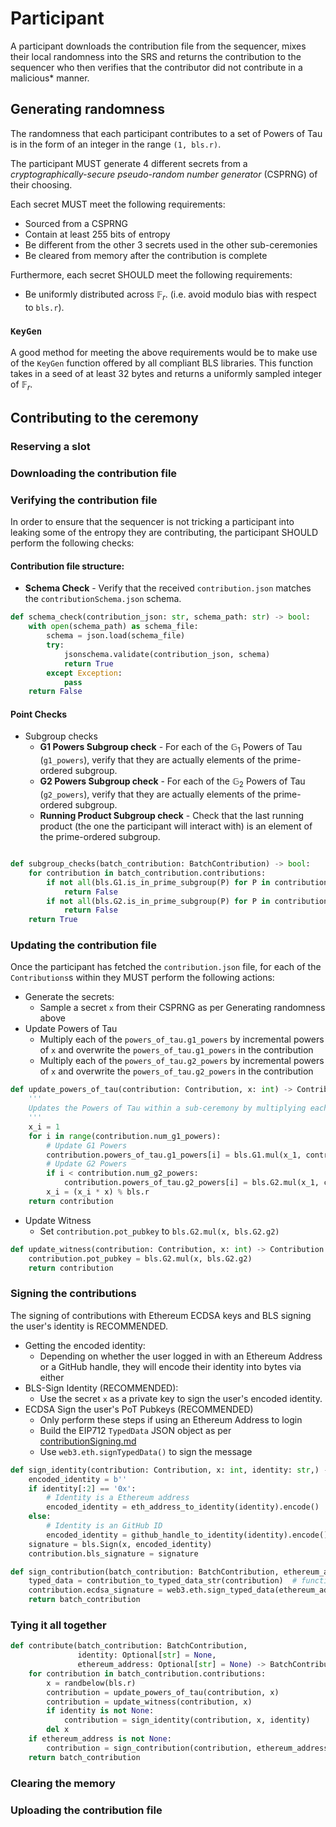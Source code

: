 # Participant

A participant downloads the contribution file from the sequencer, mixes their local randomness into the SRS
and returns the contribution to the sequencer who then verifies that the contributor did not contribute
in a malicious* manner.

## Generating randomness

The randomness that each participant contributes to a set of Powers of Tau is in the form of an integer in the range `(1, bls.r)`.

The participant MUST generate 4 different secrets from a _cryptographically-secure pseudo-random number generator_ (CSPRNG) of their choosing.

Each secret MUST meet the following requirements:
- Sourced from a CSPRNG
- Contain at least 255 bits of entropy
- Be different from the other 3 secrets used in the other sub-ceremonies
- Be cleared from memory after the contribution is complete

Furthermore, each secret SHOULD meet the following requirements:
- Be uniformly distributed across $\mathbb{F}_r$. (i.e. avoid modulo bias with respect to `bls.r`).

### `KeyGen`
A good method for meeting the above requirements would be to make use of the `KeyGen` function offered by all compliant BLS libraries. This function takes in a seed of at least 32 bytes and returns a uniformly sampled integer of $\mathbb{F}_r$.


## Contributing to the ceremony

### Reserving a slot

### Downloading the contribution file

### Verifying the contribution file

In order to ensure that the sequencer is not tricking a participant into leaking some of the entropy they are contributing, the participant SHOULD perform the following checks:


#### Contribution file structure:

- __Schema Check__ - Verify that the received `contribution.json` matches the `contributionSchema.json` schema.
```python
def schema_check(contribution_json: str, schema_path: str) -> bool:
    with open(schema_path) as schema_file:
        schema = json.load(schema_file)
        try:
            jsonschema.validate(contribution_json, schema)
            return True
        except Exception:
            pass
    return False
```

#### Point Checks

- Subgroup checks
    - __G1 Powers Subgroup check__ - For each of the $\mathbb{G}_1$ Powers of Tau (`g1_powers`), verify that they are actually elements of the prime-ordered subgroup.
    - __G2 Powers Subgroup check__ - For each of the $\mathbb{G}_2$ Powers of Tau (`g2_powers`), verify that they are actually elements of the prime-ordered subgroup.
    - __Running Product Subgroup check__ - Check that the last running product (the one the participant will interact with) is an element of the prime-ordered subgroup.

```python

def subgroup_checks(batch_contribution: BatchContribution) -> bool:
    for contribution in batch_contribution.contributions:
        if not all(bls.G1.is_in_prime_subgroup(P) for P in contribution.powers_of_tau.g1_powers):
            return False
        if not all(bls.G2.is_in_prime_subgroup(P) for P in contribution.powers_of_tau.g2_powers):
            return False
    return True
```

### Updating the contribution file

Once the participant has fetched the `contribution.json` file, for each of the `Contributions`s within they MUST perform the following actions:

- Generate the secrets:
    - Sample a secret `x` from their CSPRNG as per Generating randomness above
- Update Powers of Tau
    - Multiply each of the `powers_of_tau.g1_powers` by incremental powers of `x` and overwrite the `powers_of_tau.g1_powers` in the contribution
    - Multiply each of the `powers_of_tau.g2_powers` by incremental powers of `x` and overwrite the `powers_of_tau.g2_powers` in the contribution

```python
def update_powers_of_tau(contribution: Contribution, x: int) -> Contribution:
    '''
    Updates the Powers of Tau within a sub-ceremony by multiplying each with a successive power of the secret x.
    '''
    x_i = 1
    for i in range(contribution.num_g1_powers):
        # Update G1 Powers
        contribution.powers_of_tau.g1_powers[i] = bls.G1.mul(x_1, contribution.powers_of_tau.g1_powers[i])
        # Update G2 Powers
        if i < contribution.num_g2_powers:
            contribution.powers_of_tau.g2_powers[i] = bls.G2.mul(x_1, contribution.powers_of_tau.g2_powers[i])
        x_i = (x_i * x) % bls.r
    return contribution
```

- Update Witness
    - Set `contribution.pot_pubkey` to `bls.G2.mul(x, bls.G2.g2)`

```python
def update_witness(contribution: Contribution, x: int) -> Contribution:
    contribution.pot_pubkey = bls.G2.mul(x, bls.G2.g2)
    return contribution
```

### Signing the contributions

The signing of contributions with Ethereum ECDSA keys and BLS signing the user's identity is RECOMMENDED.

- Getting the encoded identity:
    - Depending on whether the user logged in with an Ethereum Address or a GitHub handle, they will encode their identity into bytes via either 
- BLS-Sign Identity (RECOMMENDED):
    - Use the secret `x` as a private key to sign the user's encoded identity.
- ECDSA Sign the user's PoT Pubkeys (RECOMMENDED)
    - Only perform these steps if using an Ethereum Address to login
    - Build the EIP712 `TypedData` JSON object as per [contributionSigning.md](../cryptography/contributionSigning.md)
    - Use `web3.eth.signTypedData()` to sign the message


```python
def sign_identity(contribution: Contribution, x: int, identity: str,) -> Contribution:
    encoded_identity = b''
    if identity[:2] == '0x':
        # Identity is a Ethereum address
        encoded_identity = eth_address_to_identity(identity).encode()
    else:
        # Identity is an GitHub ID
        encoded_identity = github_handle_to_identity(identity).encode()
    signature = bls.Sign(x, encoded_identity)
    contribution.bls_signature = signature
```

```python
def sign_contribution(batch_contribution: BatchContribution, ethereum_address: Optional[str]) -> BatchContribution:
    typed_data = contribution_to_typed_data_str(contribution)  # function defined in contributionSigning.md
    contribution.ecdsa_signature = web3.eth.sign_typed_data(ethereum_address, json.loads(typed_data))
    return batch_contribution
```

### Tying it all together

```python
def contribute(batch_contribution: BatchContribution,
               identity: Optional[str] = None,
               ethereum_address: Optional[str] = None) -> BatchContribution:
    for contribution in batch_contribution.contributions:
        x = randbelow(bls.r)
        contribution = update_powers_of_tau(contribution, x)
        contribution = update_witness(contribution, x)
        if identity is not None:
            contribution = sign_identity(contribution, x, identity)
        del x
    if ethereum_address is not None:
        contribution = sign_contribution(contribution, ethereum_address)
    return batch_contribution
```

### Clearing the memory

### Uploading the contribution file
